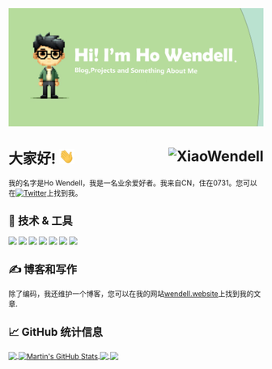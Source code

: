 <!-- 更多关于制作GitHub配置文件README的信息、技巧和窍门可以在我的文章中找到：https://towardsdatascience.com/build-a-stunning-readme-for-your-github-profile-9b80434fe5d7 -->

[![Header](https://raw.githubusercontent.com/XiaoWendell/XiaoWendell/master/images/readme_header.png "Header")](https://wendell.website/)

# 大家好! <img src="https://raw.githubusercontent.com/XiaoWendell/XiaoWendell/master/images/wave.gif" width="30px" height="30px" /><img align="right" src="https://profile-counter.glitch.me/XiaoWendell/count.svg" alt="XiaoWendell" />

我的名字是Ho Wendell，我是一名业余爱好者。我来自CN，住在0731。您可以在[![Twitter][1.1]][1]上找到我。

## 🔧 技术 & 工具

![](https://img.shields.io/badge/OS-Linux-informational?style=flat&logo=linux&logoColor=white&color=2bbc8a)
![](https://img.shields.io/badge/Editor-Rstudio_IDEA-informational?style=flat&logo=intellij-idea&logoColor=white&color=2bbc8a)
![](https://img.shields.io/badge/Code-Python-informational?style=flat&logo=python&logoColor=white&color=2bbc8a)
![](https://img.shields.io/badge/Code-Matlab-informational?style=flat&logo=go&logoColor=white&color=2bbc8a)
![](https://img.shields.io/badge/Shell-Bash-informational?style=flat&logo=gnu-bash&logoColor=white&color=2bbc8a)
![](https://img.shields.io/badge/Tools-MySQL-informational?style=flat&logo=postgresql&logoColor=white&color=2bbc8a)
![](https://img.shields.io/badge/Cloud-Digital_Ocean-informational?style=flat&logo=digitalocean&logoColor=white&color=2bbc8a)

## &#x270d; 博客和写作

除了编码，我还维护一个博客，您可以在我的网站[wendell.website](https://wendell.website/)上找到我的文章.
<!-- 以下是我最近的一些文章示例： -->
<!-- BLOG-POST-LIST:START -->

<!-- BLOG-POST-LIST:END -->

## &#x1f4c8; GitHub 统计信息

<a href="https://github.com/XiaoWendell/XiaoWendell">
  <img align="center" src="https://github-readme-stats.vercel.app/api/top-langs/?username=XiaoWendell&hide=java,html,tex&title_color=ffffff&text_color=c9cacc&icon_color=2bbc8a&bg_color=1d1f21&langs_count=3" />
</a>

<a href="https://github.com/XiaoWendell/XiaoWendell">
  <img align="center" src="https://github-readme-stats.vercel.app/api?username=XiaoWendell&show_icons=true&line_height=27&count_private=true&title_color=ffffff&text_color=c9cacc&icon_color=2bbc8a&bg_color=1d1f21" alt="Martin's GitHub Stats" />
</a>

<a href="https://github.com/XiaoWendell/XiaoWendell.github.io">
  <img align="center" src="https://github-readme-stats.vercel.app/api/pin/?username=XiaoWendell&repo=XiaoWendell.github.io&title_color=ffffff&text_color=c9cacc&icon_color=2bbc8a&bg_color=1d1f21" />
</a>


<a href="https://github.com/XiaoWendell/my-project">
  <img align="center" src="https://github-readme-stats.vercel.app/api/pin/?username=XiaoWendell&repo=my-project&title_color=ffffff&text_color=c9cacc&icon_color=2bbc8a&bg_color=1d1f21" />
</a>    


<!-- 社交媒体图标链接 -->

<!-- 带有填充的图标 -->

[1.1]: http://i.imgur.com/tXSoThF.png (带填充的 Twitter 图标)
[2.1]: http://i.imgur.com/0o48UoR.png (带填充的 GitHub 图标)

<!-- 不带填充的图标 -->

[1.2]: http://i.imgur.com/wWzX9uB.png (不带填充的 Twitter 图标)
[2.2]: http://i.imgur.com/9I6NRUm.png (不带填充的 GitHub 图标)

<!-- 链接到您的社交媒体账户 -->

[1]: https://x.com/Xiao_Bard
[2]: https://github.com/XiaoWendell

<!-- 资源 -->
<!-- 图标：https://simpleicons.org/ -->
<!-- GitHub 统计信息：https://github.com/anuraghazra/github-readme-stats -->
<!-- Emoji：https://emojipedia.org/emoji/ -->
<!-- HTML Emoji：https://www.fileformat.info/index.htm -->
<!-- Shields：https://shields.io/ -->
<!-- 优秀的 GitHub 个人资料 README：https://github.com/abhisheknaiidu/awesome-github-profile-readme -->
